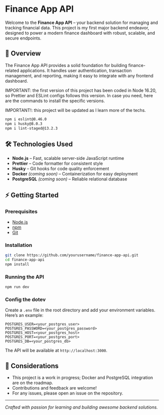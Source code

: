 # Finance App API

Welcome to the **Finance App API** – your backend solution for managing and tracking financial data. This project is my first major backend endeavor, designed to power a modern finance dashboard with robust, scalable, and secure endpoints.

## 🚀 Overview

The Finance App API provides a solid foundation for building finance-related applications. It handles user authentication, transaction management, and reporting, making it easy to integrate with any frontend dashboard.

IMPORTANT: the first version of this project has been coded in Node 16.20, so Prettier and ESLint configs follows this version. In case you need, here are the commands to install the specific versions.

IMPORTANT!: this project will be updated as I learn more of the techs.


```bash
npm i eslint@8.46.0
npm i husky@8.0.3
npm i lint-staged@13.2.3

```

## 🛠️ Technologies Used

- **Node.js** – Fast, scalable server-side JavaScript runtime
- **Prettier** – Code formatter for consistent style
- **Husky** – Git hooks for code quality enforcement
- **Docker** *(coming soon)* – Containerization for easy deployment
- **PostgreSQL** *(coming soon)* – Reliable relational database

## ⚡ Getting Started

### Prerequisites

- [Node.js](https://nodejs.org/)
- [npm](https://www.npmjs.com/)
- [Git](https://git-scm.com/)

### Installation

```bash
git clone https://github.com/yourusername/finance-app-api.git
cd finance-app-api
npm install
```

### Running the API

```bash
npm run dev
```

### Config the dotev
Create a `.env` file in the root directory and add your environment variables. Here’s an example:

```plaintext
POSTGRES_USER=<your_postgres_user>
POSTGRES_PASSWORD=<your_postgres_password>
POSTGRES_HOST=<your_postgres_host>
POSTGRES_PORT=<your_postgres_port>
POSTGRES_DB=<your_postgres_db>
```

The API will be available at `http://localhost:3000`.

## 📌 Considerations

- This project is a work in progress; Docker and PostgreSQL integration are on the roadmap.
- Contributions and feedback are welcome!
- For any issues, please open an issue on the repository.

---

*Crafted with passion for learning and building awesome backend solutions.*